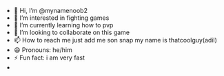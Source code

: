 - 👋 Hi, I’m @mynamenoob2
- 👀 I’m interested in fighting games
- 🌱 I’m currently learning how to pvp
- 💞️ I’m looking to collaborate on this game 
- 📫 How to reach me just add me son snap my name is thatcoolguy(adil)
- 😄 Pronouns: he/him
- ⚡ Fun fact: i am very fast
- 

<!---
mynamenoob2/mynamenoob2 is a ✨ special ✨ repository because its `README.md` (this file) appears on your GitHub profile.
You can click the Preview link to take a look at your changes.
--->
